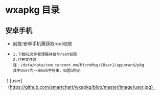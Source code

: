 # wxapkg 目录
## 安卓手机
* 前提:安卓手机需获取root权限
*     1.下载RE文件管理器并给与root权限
      2.打开文件路径：/data/data/com.tencent.mm/MicroMsg/{User}/appbrand/pkg
      其中User为一串md5字符串，如图1所示
      
 
 
 
 ！[user]（https://github.com/smartchart/wxapkg/blob/master/image/user.jpg）
